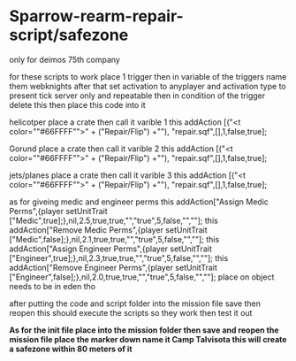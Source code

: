 # Sparrow-rearm-repair-script/safezone
only for deimos 75th company

for these scripts to work place 1 trigger then in variable of the triggers name them webknights 
after that set activation to anyplayer and activation type to present tick server only and repeatable 
then in condition of the trigger delete this then place this code into it

helicotper place a crate then call it varible 1
this addAction [("<t color=""#66FFFF"">" + ("Repair/Flip") +"</t>"), "repair.sqf",[],1,false,true];

Gorund place a crate then call it varible 2
this addAction [("<t color=""#66FFFF"">" + ("Repair/Flip") +"</t>"), "repair.sqf",[],1,false,true];

jets/planes place a crate then call it varible 3
this addAction [("<t color=""#66FFFF"">" + ("Repair/Flip") +"</t>"), "repair.sqf",[],1,false,true];

as for giveing medic and engineer perms this addAction["<t color='#c8a000'>Assign Medic Perms</t>",{player setUnitTrait ["Medic",true];},nil,2.5,true,true,"","true",5,false,"",""];
this addAction["<t color='#c8a000'>Remove Medic Perms</t>",{player setUnitTrait ["Medic",false];},nil,2.1,true,true,"","true",5,false,"",""]; 
 this addAction["<t color='#c88900'>Assign Engineer Perms</t>",{player setUnitTrait ["Engineer",true];},nil,2.3,true,true,"","true",5,false,"",""]; 
this addAction["<t color='#c88900'>Remove Engineer Perms</t>",{player setUnitTrait ["Engineer",false];},nil,2.0,true,true,"","true",5,false,"",""]; 
place on object needs to be in eden tho

after putting the code and script folder into the mission file save then reopen this should execute the scripts so they work then test it out

**As for the init file place into the mission folder then save and reopen the mission file place the marker down name it Camp Talvisota this will create a safezone within 80 meters of it**
